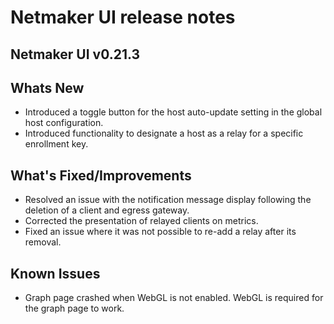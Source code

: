 # Netmaker UI release notes

## Netmaker UI v0.21.3

## Whats New
- Introduced a toggle button for the host auto-update setting in the global host configuration.
- Introduced functionality to designate a host as a relay for a specific enrollment key.

## What's Fixed/Improvements
- Resolved an issue with the notification message display following the deletion of a client and egress gateway.
- Corrected the presentation of relayed clients on metrics.
- Fixed an issue where it was not possible to re-add a relay after its removal.

## Known Issues
- Graph page crashed when WebGL is not enabled. WebGL is required for the graph page to work.
